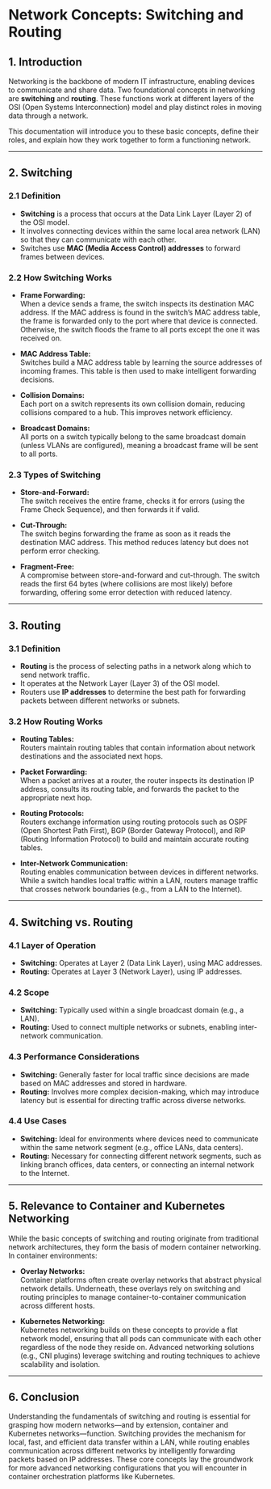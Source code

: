 # Network Concepts: Switching and Routing

## 1. Introduction

Networking is the backbone of modern IT infrastructure, enabling devices to communicate and share data. Two foundational concepts in networking are **switching** and **routing**. These functions work at different layers of the OSI (Open Systems Interconnection) model and play distinct roles in moving data through a network.

This documentation will introduce you to these basic concepts, define their roles, and explain how they work together to form a functioning network.

---

## 2. Switching

### 2.1 Definition

- **Switching** is a process that occurs at the Data Link Layer (Layer 2) of the OSI model.
- It involves connecting devices within the same local area network (LAN) so that they can communicate with each other.
- Switches use **MAC (Media Access Control) addresses** to forward frames between devices.

### 2.2 How Switching Works

- **Frame Forwarding:**  
  When a device sends a frame, the switch inspects its destination MAC address. If the MAC address is found in the switch’s MAC address table, the frame is forwarded only to the port where that device is connected. Otherwise, the switch floods the frame to all ports except the one it was received on.
  
- **MAC Address Table:**  
  Switches build a MAC address table by learning the source addresses of incoming frames. This table is then used to make intelligent forwarding decisions.
  
- **Collision Domains:**  
  Each port on a switch represents its own collision domain, reducing collisions compared to a hub. This improves network efficiency.
  
- **Broadcast Domains:**  
  All ports on a switch typically belong to the same broadcast domain (unless VLANs are configured), meaning a broadcast frame will be sent to all ports.

### 2.3 Types of Switching

- **Store-and-Forward:**  
  The switch receives the entire frame, checks it for errors (using the Frame Check Sequence), and then forwards it if valid.
  
- **Cut-Through:**  
  The switch begins forwarding the frame as soon as it reads the destination MAC address. This method reduces latency but does not perform error checking.

- **Fragment-Free:**  
  A compromise between store-and-forward and cut-through. The switch reads the first 64 bytes (where collisions are most likely) before forwarding, offering some error detection with reduced latency.

---

## 3. Routing

### 3.1 Definition

- **Routing** is the process of selecting paths in a network along which to send network traffic.
- It operates at the Network Layer (Layer 3) of the OSI model.
- Routers use **IP addresses** to determine the best path for forwarding packets between different networks or subnets.

### 3.2 How Routing Works

- **Routing Tables:**  
  Routers maintain routing tables that contain information about network destinations and the associated next hops.
  
- **Packet Forwarding:**  
  When a packet arrives at a router, the router inspects its destination IP address, consults its routing table, and forwards the packet to the appropriate next hop.
  
- **Routing Protocols:**  
  Routers exchange information using routing protocols such as OSPF (Open Shortest Path First), BGP (Border Gateway Protocol), and RIP (Routing Information Protocol) to build and maintain accurate routing tables.
  
- **Inter-Network Communication:**  
  Routing enables communication between devices in different networks. While a switch handles local traffic within a LAN, routers manage traffic that crosses network boundaries (e.g., from a LAN to the Internet).

---

## 4. Switching vs. Routing

### 4.1 Layer of Operation
- **Switching:** Operates at Layer 2 (Data Link Layer), using MAC addresses.
- **Routing:** Operates at Layer 3 (Network Layer), using IP addresses.

### 4.2 Scope
- **Switching:** Typically used within a single broadcast domain (e.g., a LAN).
- **Routing:** Used to connect multiple networks or subnets, enabling inter-network communication.

### 4.3 Performance Considerations
- **Switching:** Generally faster for local traffic since decisions are made based on MAC addresses and stored in hardware.
- **Routing:** Involves more complex decision-making, which may introduce latency but is essential for directing traffic across diverse networks.

### 4.4 Use Cases
- **Switching:** Ideal for environments where devices need to communicate within the same network segment (e.g., office LANs, data centers).
- **Routing:** Necessary for connecting different network segments, such as linking branch offices, data centers, or connecting an internal network to the Internet.

---

## 5. Relevance to Container and Kubernetes Networking

While the basic concepts of switching and routing originate from traditional network architectures, they form the basis of modern container networking. In container environments:

- **Overlay Networks:**  
  Container platforms often create overlay networks that abstract physical network details. Underneath, these overlays rely on switching and routing principles to manage container-to-container communication across different hosts.

- **Kubernetes Networking:**  
  Kubernetes networking builds on these concepts to provide a flat network model, ensuring that all pods can communicate with each other regardless of the node they reside on. Advanced networking solutions (e.g., CNI plugins) leverage switching and routing techniques to achieve scalability and isolation.

---

## 6. Conclusion

Understanding the fundamentals of switching and routing is essential for grasping how modern networks—and by extension, container and Kubernetes networks—function. Switching provides the mechanism for local, fast, and efficient data transfer within a LAN, while routing enables communication across different networks by intelligently forwarding packets based on IP addresses. These core concepts lay the groundwork for more advanced networking configurations that you will encounter in container orchestration platforms like Kubernetes.
